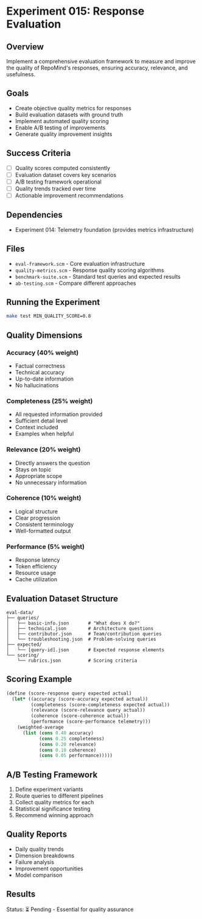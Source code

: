 # Experiment 015: Response Evaluation

## Overview
Implement a comprehensive evaluation framework to measure and improve the quality of RepoMind's responses, ensuring accuracy, relevance, and usefulness.

## Goals
- Create objective quality metrics for responses
- Build evaluation datasets with ground truth
- Implement automated quality scoring
- Enable A/B testing of improvements
- Generate quality improvement insights

## Success Criteria
- [ ] Quality scores computed consistently
- [ ] Evaluation dataset covers key scenarios
- [ ] A/B testing framework operational
- [ ] Quality trends tracked over time
- [ ] Actionable improvement recommendations

## Dependencies
- Experiment 014: Telemetry foundation (provides metrics infrastructure)

## Files
- `eval-framework.scm` - Core evaluation infrastructure
- `quality-metrics.scm` - Response quality scoring algorithms
- `benchmark-suite.scm` - Standard test queries and expected results
- `ab-testing.scm` - Compare different approaches

## Running the Experiment
```bash
make test MIN_QUALITY_SCORE=0.8
```

## Quality Dimensions

### Accuracy (40% weight)
- Factual correctness
- Technical accuracy
- Up-to-date information
- No hallucinations

### Completeness (25% weight)
- All requested information provided
- Sufficient detail level
- Context included
- Examples when helpful

### Relevance (20% weight)
- Directly answers the question
- Stays on topic
- Appropriate scope
- No unnecessary information

### Coherence (10% weight)
- Logical structure
- Clear progression
- Consistent terminology
- Well-formatted output

### Performance (5% weight)
- Response latency
- Token efficiency
- Resource usage
- Cache utilization

## Evaluation Dataset Structure
```
eval-data/
├── queries/
│   ├── basic-info.json       # "What does X do?"
│   ├── technical.json        # Architecture questions
│   ├── contributor.json      # Team/contribution queries
│   └── troubleshooting.json  # Problem-solving queries
├── expected/
│   └── [query-id].json       # Expected response elements
└── scoring/
    └── rubrics.json          # Scoring criteria
```

## Scoring Example
```scheme
(define (score-response query expected actual)
  (let* ((accuracy (score-accuracy expected actual))
         (completeness (score-completeness expected actual))
         (relevance (score-relevance query actual))
         (coherence (score-coherence actual))
         (performance (score-performance telemetry)))
    (weighted-average
      (list (cons 0.40 accuracy)
            (cons 0.25 completeness)
            (cons 0.20 relevance)
            (cons 0.10 coherence)
            (cons 0.05 performance)))))
```

## A/B Testing Framework
1. Define experiment variants
2. Route queries to different pipelines
3. Collect quality metrics for each
4. Statistical significance testing
5. Recommend winning approach

## Quality Reports
- Daily quality trends
- Dimension breakdowns
- Failure analysis
- Improvement opportunities
- Model comparison

## Results
Status: ⏳ Pending - Essential for quality assurance